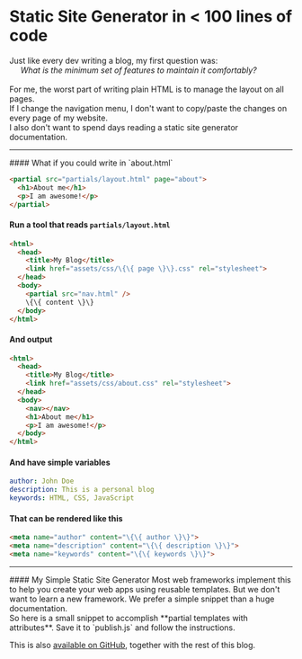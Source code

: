 # Static Site Generator in < 100 lines of code

Just like every dev writing a blog, my first question was:  
&nbsp;&nbsp;&nbsp;&nbsp; *What is the minimum set of features to maintain it comfortably?*  
<br>
For me, the worst part of writing plain HTML is to manage the layout on all pages.  
If I change the navigation menu, I don't want to copy/paste the changes on every page of my website.  
I also don't want to spend days reading a static site generator documentation.  
<hr>
#### What if you could write in `about.html`

```html
<partial src="partials/layout.html" page="about">
  <h1>About me</h1>
  <p>I am awesome!</p>
</partial>
```

#### Run a tool that reads `partials/layout.html`

```html
<html>
  <head>
    <title>My Blog</title>
    <link href="assets/css/\{\{ page \}\}.css" rel="stylesheet">
  </head>
  <body>
	<partial src="nav.html" />
	\{\{ content \}\}
  </body>
</html>
```

#### And output

```html
<html>
  <head>
    <title>My Blog</title>
    <link href="assets/css/about.css" rel="stylesheet">
  </head>
  <body>
    <nav></nav>
    <h1>About me</h1>
    <p>I am awesome!</p>
  </body>
</html>
```

#### And have simple variables

```yaml
author: John Doe
description: This is a personal blog
keywords: HTML, CSS, JavaScript
```

#### That can be rendered like this

```html
<meta name="author" content="\{\{ author \}\}">
<meta name="description" content="\{\{ description \}\}">
<meta name="keywords" content="\{\{ keywords \}\}">
```
<hr>
#### My Simple Static Site Generator
Most web frameworks implement this to help you create your web apps using reusable templates.  
But we don't want to learn a new framework. We prefer a simple snippet than a huge documentation.
<br>
So here is a small snippet to accomplish **partial templates with attributes**.  
Save it to `publish.js` and follow the instructions.

This is also [available on GitHub](https://github.com/alexandremcosta/alexandremcosta.github.io), together with the rest of this blog.
<script src="https://emgithub.com/embed.js?target=https%3A%2F%2Fgithub.com%2Falexandremcosta%2Falexandremcosta.github.io%2Fblob%2Fmain%2Fpublish.js&style=github&showBorder=on&showLineNumbers=on&showFileMeta=on&showCopy=on"></script>
